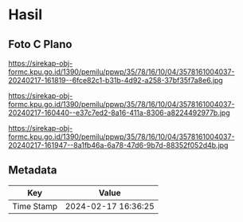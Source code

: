 # Hasil

## Foto C Plano

https://sirekap-obj-formc.kpu.go.id/1390/pemilu/ppwp/35/78/16/10/04/3578161004037-20240217-161819--6fce82c1-b31b-4d92-a258-37bf35f7a8e6.jpg

https://sirekap-obj-formc.kpu.go.id/1390/pemilu/ppwp/35/78/16/10/04/3578161004037-20240217-160440--e37c7ed2-8a16-411a-8306-a8224492977b.jpg

https://sirekap-obj-formc.kpu.go.id/1390/pemilu/ppwp/35/78/16/10/04/3578161004037-20240217-161947--8a1fb46a-6a78-47d6-9b7d-88352f052d4b.jpg


## Metadata

| Key        | Value               |
| ---------- | ------------------- |
| Time Stamp | 2024-02-17 16:36:25 |



